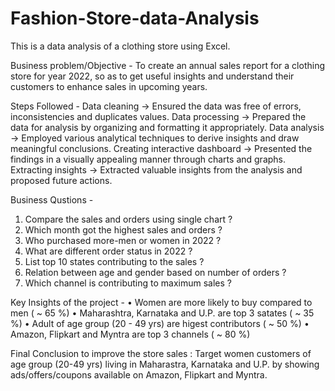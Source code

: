 # Fashion-Store-data-Analysis 
This is a data analysis of a clothing store using Excel.

Business problem/Objective - To create an annual sales report for a clothing store for year 2022, so as to get useful insights and understand their customers to enhance sales in upcoming years.

Steps Followed -
Data cleaning -> Ensured the data was free of errors, inconsistencies and duplicates values.
Data processing -> Prepared the data for analysis by organizing and formatting it appropriately.
Data analysis -> Employed various analytical techniques to derive insights and draw meaningful conclusions.
Creating interactive dashboard -> Presented the findings in a visually appealing manner through charts and graphs.
Extracting insights -> Extracted valuable insights from the analysis and proposed future actions.

Business Qustions -
1. Compare the sales and orders using single chart ?
2. Which month got the highest sales and orders ?
3. Who purchased more-men or women in 2022 ?
4. What are different order status in 2022 ?
5. List top 10 states contributing to the sales ?
6. Relation between age and gender based on number of orders ?
7. Which channel is contributing to maximum sales ?

Key Insights of the project -
• Women are more likely to buy compared to men ( ~ 65 %)
• Maharashtra, Karnataka and U.P. are top 3 satates ( ~ 35 %)
• Adult of age group (20 - 49 yrs) are higest contributors ( ~ 50 %)
• Amazon, Flipkart and Myntra are top 3 channels ( ~ 80 %)

Final Conclusion to improve the store sales :
Target women customers of age group (20-49 yrs) living in Maharastra, Karnataka and U.P. by showing ads/offers/coupons available on Amazon, Flipkart and Myntra.
